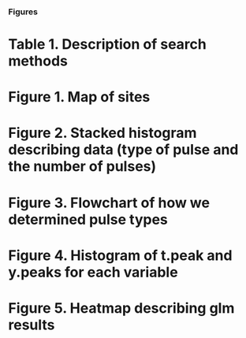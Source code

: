 ### Figures

# Table 1. Description of search methods

# Figure 1. Map of sites

# Figure 2. Stacked histogram describing data (type of pulse and the number of pulses)

# Figure 3. Flowchart of how we determined pulse types

# Figure 4. Histogram of t.peak and y.peaks for each variable

# Figure 5. Heatmap describing glm results


